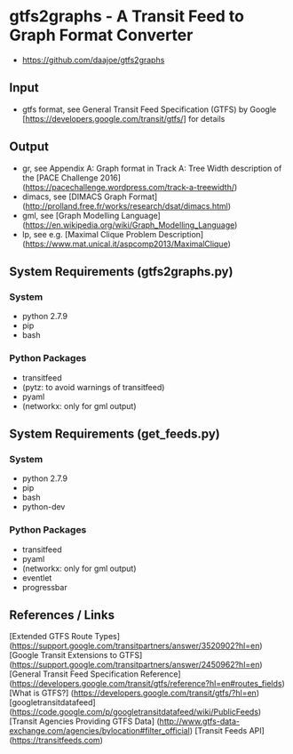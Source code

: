# gtfs2graphs - A Transit Feed to Graph Format Converter #

* https://github.com/daajoe/gtfs2graphs

## Input ##

* gtfs format, see General Transit Feed Specification (GTFS) by Google
  [https://developers.google.com/transit/gtfs/] for details

## Output ##

* gr, see Appendix A: Graph format in Track A: Tree Width description
  of the [PACE Challenge 2016]
  (https://pacechallenge.wordpress.com/track-a-treewidth/)
* dimacs, see [DIMACS Graph Format]
  (http://prolland.free.fr/works/research/dsat/dimacs.html)
* gml, see [Graph Modelling Language] (https://en.wikipedia.org/wiki/Graph_Modelling_Language)
* lp, see e.g. [Maximal Clique Problem Description]
  (https://www.mat.unical.it/aspcomp2013/MaximalClique)


## System Requirements (gtfs2graphs.py) ##
### System ###
* python 2.7.9
* pip
* bash

### Python Packages ###

* transitfeed
* (pytz: to avoid warnings of transitfeed)
* pyaml
* (networkx: only for gml output)

## System Requirements (get_feeds.py) ##
### System ###
* python 2.7.9
* pip
* bash
* python-dev

### Python Packages ###

* transitfeed
* pyaml
* (networkx: only for gml output)
* eventlet
* progressbar

## References / Links ##
[Extended GTFS Route Types] (https://support.google.com/transitpartners/answer/3520902?hl=en)
[Google Transit Extensions to GTFS] (https://support.google.com/transitpartners/answer/2450962?hl=en)
[General Transit Feed Specification Reference] (https://developers.google.com/transit/gtfs/reference?hl=en#routes_fields)
[What is GTFS?] (https://developers.google.com/transit/gtfs/?hl=en)
[googletransitdatafeed] (https://code.google.com/p/googletransitdatafeed/wiki/PublicFeeds)
[Transit Agencies Providing GTFS Data] (http://www.gtfs-data-exchange.com/agencies/bylocation#filter_official)
[Transit Feeds API] (https://transitfeeds.com)
